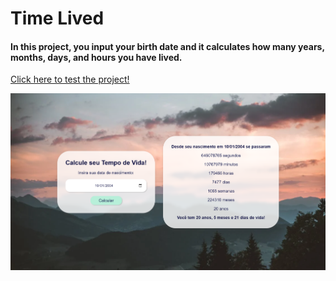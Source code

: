 # Time Lived
#### In this project, you input your birth date and it calculates how many years, months, days, and hours you have lived.
<a href="https://vinicius-rodriguess.github.io/Time-Lived/">
Click here to test the project!</a>
<p></p>
<img src="./src/img/tempo de vida.png"/>
